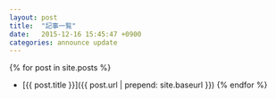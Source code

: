 ```yaml
---
layout: post
title:  "記事一覧"
date:   2015-12-16 15:45:47 +0900
categories: announce update
---
```


{% for post in site.posts %}
- [{{ post.title }}]({{ post.url | prepend: site.baseurl }})
{% endfor %}

